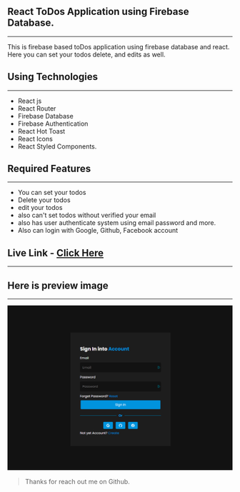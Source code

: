 ## React ToDos Application using Firebase Database.

---

This is firebase based toDos application using firebase database and react. Here you can set your todos delete, and edits as well.

## Using Technologies

---

- React js
- React Router
- Firebase Database
- Firebase Authentication
- React Hot Toast
- React Icons
- React Styled Components.

## Required Features

---

- You can set your todos
- Delete your todos
- edit your todos
- also can't set todos without verified your email
- also has user authenticate system using email password and more.
- Also can login with Google, Github, Facebook account

## Live Link - [Click Here](https://react-todos-app-abf31.web.app/login)

---

## Here is preview image

---

![imageScreenshot](./preview.png)

> Thanks for reach out me on Github.
